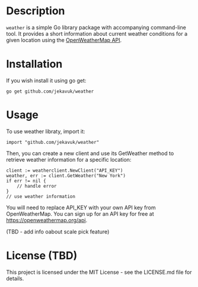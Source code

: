 # Description
`weather` is a simple Go library package with accompanying command-line tool. It provides a short information about current weather conditions for a given location using the [OpenWeatherMap API](https://openweathermap.org/api).

# Installation
If you wish install it using go get:
```
go get github.com/jekavuk/weather
```

# Usage
To use weather libraty, import it:
```
import "github.com/jekavuk/weather"
```
Then, you can create a new client and use its GetWeather method to retrieve weather information for a specific location:
```
client := weatherclient.NewClient("API_KEY")
weather, err := client.GetWeather("New York")
if err != nil {
    // handle error
}
// use weather information
```
You will need to replace API_KEY with your own API key from OpenWeatherMap. You can sign up for an API key for free at https://openweathermap.org/api.

(TBD - add info oabout scale pick feature)

# License (TBD)
This project is licensed under the MIT License - see the LICENSE.md file for details.
